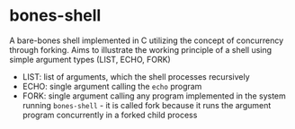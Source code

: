 # bones-shell

A bare-bones shell implemented in C utilizing the concept of concurrency through forking.
Aims to illustrate the working principle of a shell using simple argument types (LIST, ECHO, FORK)

- LIST: list of arguments, which the shell processes recursively
- ECHO: single argument calling the `echo` program
- FORK: single argument calling any program implemented in the system running `bones-shell` - it is called fork because it runs the argument program concurrently in a forked child process
